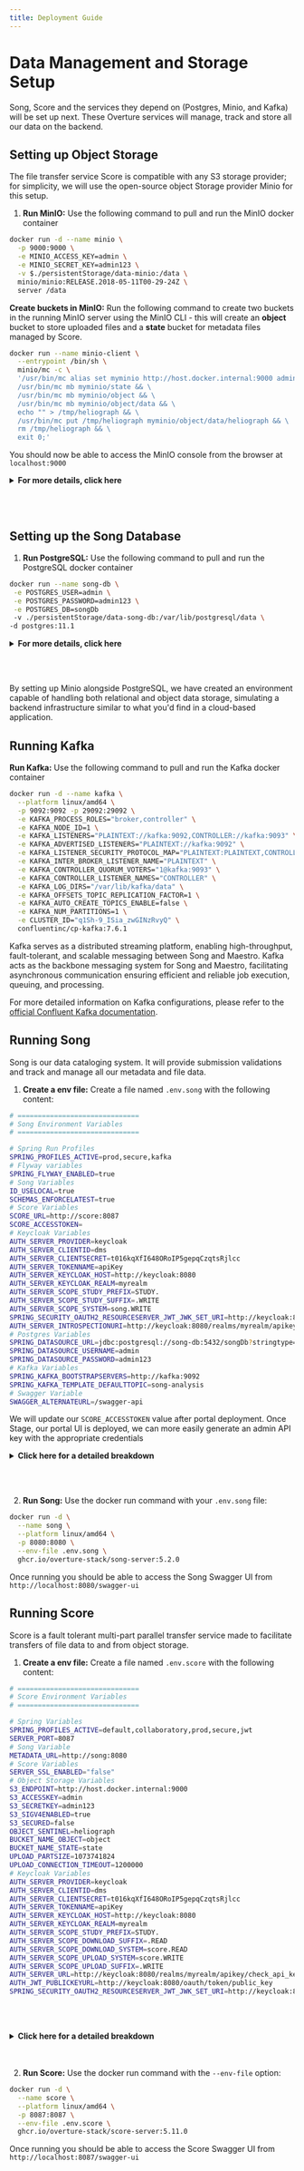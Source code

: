 ```yaml
---
title: Deployment Guide
---
```


# Data Management and Storage Setup

Song, Score and the services they depend on (Postgres, Minio, and Kafka) will be set up next. These Overture services will manage, track and store all our data on the backend. 

## Setting up Object Storage

The file transfer service Score is compatible with any S3 storage provider; for simplicity, we will use the open-source object Storage provider Minio for this setup. 

1. **Run MinIO:** Use the following command to pull and run the MinIO docker container

```bash
docker run -d --name minio \
  -p 9000:9000 \
  -e MINIO_ACCESS_KEY=admin \
  -e MINIO_SECRET_KEY=admin123 \
  -v $./persistentStorage/data-minio:/data \
  minio/minio:RELEASE.2018-05-11T00-29-24Z \
  server /data
```

**Create buckets in MinIO:** Run the following command to create two buckets in the running MinIO server using the MinIO CLI - this will create an **object** bucket to store uploaded files and a **state** bucket for metadata files managed by Score.

```bash
docker run --name minio-client \
  --entrypoint /bin/sh \
  minio/mc -c \
  '/usr/bin/mc alias set myminio http://host.docker.internal:9000 admin admin123 && \
  /usr/bin/mc mb myminio/state && \
  /usr/bin/mc mb myminio/object && \
  /usr/bin/mc mb myminio/object/data && \
  echo "" > /tmp/heliograph && \
  /usr/bin/mc put /tmp/heliograph myminio/object/data/heliograph && \
  rm /tmp/heliograph && \
  exit 0;'
```

You should now be able to access the MinIO console from the browser at `localhost:9000`

<details>

  <summary><b>For more details, click here</b></summary>

<br></br>

### Minio Image

- The `-v $./persistentStorage/data-minio:/data` configures MinIO to store data in our local file system instead of in the docker container. Files you upload to MinIO will be stored at the path `./persistentStorage/data-minio`.

### Minio Client Image


- **Alias:** `alias set myminio http://host.docker.internal:9000 admin admin123` creates an `alias` for the MinIO server, with an `admin` user with a the password `admin123`.


- **State Bucket:** `mb myminio/state` creates a bucket named "state". The "state" bucket is designated for storing application state data. This could include metadata about the objects stored in the "object" bucket.


- **Object Bucket:** `mb myminio/object` creates another bucket named "object". The "object" bucket is intended for storing the actual content objects, such as VCFs, BAMs, etc. 


- **Data directory & Heliograph File:** The `put` command seeds an empty' heliograph' file within the object storage data folder. Score uses this dummy file to test that the server can successfully communicate with the storage provider and that your client can successfully retrieve files from it, too.

---

</details>

<br></br>

## Setting up the Song Database

1. **Run PostgreSQL:** Use the following command to pull and run the PostgreSQL docker container

```bash
docker run --name song-db \
 -e POSTGRES_USER=admin \
 -e POSTGRES_PASSWORD=admin123 \
 -e POSTGRES_DB=songDb 
 -v ./persistentStorage/data-song-db:/var/lib/postgresql/data \
-d postgres:11.1 
```
<details>

  <summary><b>For more details, click here</b></summary>

<br></br>

- This command runs a postgres image named `song-db` with the username `admin`, password `admin123` and a database within it called `songDb`.


- We have included a persistent volume `-v ./persistentStorage/song-db-data:/var/lib/postgresql/data`/. This volume stores Songs Postgres data in our local filesystem instead of the docker container; in other words, the data contained in the Song database will be stored at the path `./persistentStorage/song-db-data:/var/lib/postgresql/data`.

---
</details>

<br></br>

<Note title="Bringing it together">By setting up Minio alongside PostgreSQL, we have created an environment capable of handling both relational and object data storage, simulating a backend infrastructure similar to what you'd find in a cloud-based application.</Note>

## Running Kafka

**Run Kafka:** Use the following command to pull and run the Kafka docker container

```bash
docker run -d --name kafka \
  --platform linux/amd64 \
  -p 9092:9092 -p 29092:29092 \
  -e KAFKA_PROCESS_ROLES="broker,controller" \
  -e KAFKA_NODE_ID=1 \
  -e KAFKA_LISTENERS="PLAINTEXT://kafka:9092,CONTROLLER://kafka:9093" \
  -e KAFKA_ADVERTISED_LISTENERS="PLAINTEXT://kafka:9092" \
  -e KAFKA_LISTENER_SECURITY_PROTOCOL_MAP="PLAINTEXT:PLAINTEXT,CONTROLLER:PLAINTEXT" \
  -e KAFKA_INTER_BROKER_LISTENER_NAME="PLAINTEXT" \
  -e KAFKA_CONTROLLER_QUORUM_VOTERS="1@kafka:9093" \
  -e KAFKA_CONTROLLER_LISTENER_NAMES="CONTROLLER" \
  -e KAFKA_LOG_DIRS="/var/lib/kafka/data" \
  -e KAFKA_OFFSETS_TOPIC_REPLICATION_FACTOR=1 \
  -e KAFKA_AUTO_CREATE_TOPICS_ENABLE=false \
  -e KAFKA_NUM_PARTITIONS=1 \
  -e CLUSTER_ID="q1Sh-9_ISia_zwGINzRvyQ" \
  confluentinc/cp-kafka:7.6.1
```

<Note title="What is this for?">Kafka serves as a distributed streaming platform, enabling high-throughput, fault-tolerant, and scalable messaging between Song and Maestro. Kafka acts as the backbone messaging system for Song and Maestro, facilitating asynchronous communication ensuring efficient and reliable job execution, queuing, and processing.</Note>

For more detailed information on Kafka configurations, please refer to the [official Confluent Kafka documentation](https://docs.confluent.io/platform/current/installation/docker/config-reference.html#confluent-ak-configuration).

## Running Song

Song is our data cataloging system. It will provide submission validations and track and manage all our metadata and file data.

1. **Create a env file:** Create a file named `.env.song` with the following content:

```bash
# ==============================
# Song Environment Variables
# ==============================

# Spring Run Profiles
SPRING_PROFILES_ACTIVE=prod,secure,kafka
# Flyway variables
SPRING_FLYWAY_ENABLED=true
# Song Variables
ID_USELOCAL=true
SCHEMAS_ENFORCELATEST=true
# Score Variables
SCORE_URL=http://score:8087
SCORE_ACCESSTOKEN=
# Keycloak Variables
AUTH_SERVER_PROVIDER=keycloak
AUTH_SERVER_CLIENTID=dms
AUTH_SERVER_CLIENTSECRET=t016kqXfI648ORoIP5gepqCzqtsRjlcc
AUTH_SERVER_TOKENNAME=apiKey
AUTH_SERVER_KEYCLOAK_HOST=http://keycloak:8080
AUTH_SERVER_KEYCLOAK_REALM=myrealm
AUTH_SERVER_SCOPE_STUDY_PREFIX=STUDY.
AUTH_SERVER_SCOPE_STUDY_SUFFIX=.WRITE
AUTH_SERVER_SCOPE_SYSTEM=song.WRITE
SPRING_SECURITY_OAUTH2_RESOURCESERVER_JWT_JWK_SET_URI=http://keycloak:8080/realms/myrealm/protocol/openid-connect/certs
AUTH_SERVER_INTROSPECTIONURI=http://keycloak:8080/realms/myrealm/apikey/check_api_key/
# Postgres Variables
SPRING_DATASOURCE_URL=jdbc:postgresql://song-db:5432/songDb?stringtype=unspecified
SPRING_DATASOURCE_USERNAME=admin
SPRING_DATASOURCE_PASSWORD=admin123
# Kafka Variables
SPRING_KAFKA_BOOTSTRAPSERVERS=http://kafka:9092
SPRING_KAFKA_TEMPLATE_DEFAULTTOPIC=song-analysis
# Swagger Variable
SWAGGER_ALTERNATEURL=/swagger-api
```

<Note title="Score Access Token">We will update our `SCORE_ACCESSTOKEN` value after portal deployment. Once Stage, our portal UI is deployed, we can more easily generate an admin API key with the appropriate credentials</Note>

<details>

  <summary><b>Click here for a detailed breakdown</b></summary>

  <br></br>

#### Spring Run Profiles

- **Spring Run Profiles** activates specific profiles for the application with defined configurations. Profiles and their specified enviorment variables are defined in the [Song server application.yml](https://github.com/overture-stack/SONG/blob/develop/song-server/src/main/resources/application.yml). 


| Profile       | Description                                                                                                                                                                                                 |
|---------------|------------------------------------------------------------------------------------------------------------------------------------------------------------------------------------------------------|
| `prod`        | Optimized for production use with minimal initialization and direct database connections.                                                                                                                                                   |
| `secure`      | Focuses on security with OAuth2 JWTs for API protection. This profile calls for a public key location for JWT verification and an introspection URI for authenticating clients.                                                                   |
| `kafka`       | Targets Kafka integration, specifying Kafka bootstrap servers and a default topic for message exchange. Does not include specific configurations for other services or security settings.                               |

#### Flyway Variables

- The `SPRING_FLYWAY_ENABLED` variable enables the initialization of the Song database with a Flyway database migration, setting up the necessary tables for API interactions. This migration utilizes SQL scripts located within Song and [found here](https://github.com/overture-stack/SONG/tree/develop/song-server/src/main/resources/db/migration). Without this setting, the database would remain uninitialized, leading to generic SQL errors (SQL Error: 0) with a SQLState of 42P01, corresponding to an undefined_table.


#### Song Variables

- The `ID_USELOCAL` mode indicates that Song will handle ID management internally, storing identifiers within its own system. Song can also be configured to use external ID management, for more information see our documentation for [ID management in Song](https://www.overture.bio/documentation/song/installation/configuration/id/).


- By setting `SCHEMAS_ENFORCELATEST` to `true`, the Song server will enforce that data conforms to the latest schema versions. Conversely, if set to `false`, data can be submitted to any schema version specified with the metadata submission. For more information, see our [documentation on Song Schema Management](https://www.overture.bio/documentation/song/admin/schemas/).


#### Score Variables

- The `SCORE_URL` specifies the future URL of the Score service (`http://host.docker.internal:8087`).


- The `SCORE_ACCESSTOKEN` is used by Song for authorized communication with Score. For example, during data publication Song will need to call Score to check if object’s exists before publishing this access token, generated by Keycloak, encodes the permissions neccesary to communicate securly.

#### Keycloak Variables

- `AUTH_SERVER_PROVIDER` specifies the authentication server provider, in this case, Keycloak.


- `AUTH_SERVER_CLIENTID` the client ID assigned to the application by Keycloak. This identifier is used by the application to authenticate itself to the Keycloak server.


- `AUTH_SERVER_CLIENTSECRET` the client secret associated with the client ID. This secret is used by the application to prove its identity to the Keycloak server.


- `AUTH_SERVER_TOKENNAME`: the name of the token issued by Keycloak. This token is used by the application to authenticate subsequent requests to protected resources.


- `AUTH_SERVER_KEYCLOAK_HOST` the URL where the Keycloak server is hosted.


- `AUTH_SERVER_KEYCLOAK_REALM` the realm in Keycloak that contains the users and roles. The realm encapsulates the grouping of applications and users configured to Keycloak for this application.


- `AUTH_SERVER_SCOPE_STUDY_PREFIX` the prefix added to the scope claim in the token. Scopes define the level of access granted to the token holder. In this case, it indicates a specific type of access related to studies.


- `AUTH_SERVER_SCOPE_STUDY_SUFFIX` the suffix added to the scope claim in the token, further defining the level of access. Here, it specifies write access to study-related resources.


- `AUTH_SERVER_SCOPE_SYSTEM` is the scope for system-level permissions, indicating write access to system resources managed by the application.


- `SPRING_SECURITY_OAUTH2_RESOURCESERVER_JWT_JWK_SET_URI` is the URL where the JSON Web Key Set (JWS) for the JWT tokens is located. This key set is used by the application to validate the signature of the JWT tokens issued by Keycloak.


- `AUTH_SERVER_INTROSPECTIONURI` the URL used by the application to check the validity of a token against the Keycloak server. Introspection allows the application to verify that a token has not been revoked or expired.

#### PostgreSQL connection details

- `SPRING_DATASOURCE_URL`, `SPRING_DATASOURCE_USERNAME`, `SPRING_DATASOURCE_PASSWORD` are the connection details for the PostgreSQL database. The value for the `SPRING_DATASOURCE_URL` needs to be appended with  `?stringtype=unspecified` (Song as it is coded requires string type to be unspecified to interact with JSONb columns).

#### Kafka Variables

- `SPRING_KAFKA_BOOTSTRAP-SERVERS` and `SPRING_KAFKA_TEMPLATE_DEFAULT-TOPIC` specifies the bootstrap servers and default topics for message publishing.

#### Custom Swagger URL

- `SWAGGER_ALTERNATEURL` specifies an custome URL for accessing the Swagger UI (`/swagger-ui`).

<br></br>

---
</details>

<br></br>

2. **Run Song:** Use the docker run command with your `.env.song` file:

```bash
docker run -d \
  --name song \
  --platform linux/amd64 \
  -p 8080:8080 \
  --env-file .env.song \
  ghcr.io/overture-stack/song-server:5.2.0
```

Once running you should be able to access the Song Swagger UI from `http://localhost:8080/swagger-ui`

## Running Score

Score is a fault tolerant multi-part parallel transfer service made to facilitate transfers of file data to and from object storage.      

1. **Create a env file:** Create a file named `.env.score` with the following content:

```bash
# ==============================
# Score Environment Variables
# ==============================

# Spring Variables
SPRING_PROFILES_ACTIVE=default,collaboratory,prod,secure,jwt
SERVER_PORT=8087
# Song Variable
METADATA_URL=http://song:8080
# Score Variables
SERVER_SSL_ENABLED="false"
# Object Storage Variables
S3_ENDPOINT=http://host.docker.internal:9000
S3_ACCESSKEY=admin
S3_SECRETKEY=admin123
S3_SIGV4ENABLED=true
S3_SECURED=false
OBJECT_SENTINEL=heliograph
BUCKET_NAME_OBJECT=object
BUCKET_NAME_STATE=state
UPLOAD_PARTSIZE=1073741824
UPLOAD_CONNECTION_TIMEOUT=1200000
# Keycloak Variables
AUTH_SERVER_PROVIDER=keycloak
AUTH_SERVER_CLIENTID=dms
AUTH_SERVER_CLIENTSECRET=t016kqXfI648ORoIP5gepqCzqtsRjlcc
AUTH_SERVER_TOKENNAME=apiKey
AUTH_SERVER_KEYCLOAK_HOST=http://keycloak:8080
AUTH_SERVER_KEYCLOAK_REALM=myrealm
AUTH_SERVER_SCOPE_STUDY_PREFIX=STUDY.            
AUTH_SERVER_SCOPE_DOWNLOAD_SUFFIX=.READ
AUTH_SERVER_SCOPE_DOWNLOAD_SYSTEM=score.READ
AUTH_SERVER_SCOPE_UPLOAD_SYSTEM=score.WRITE
AUTH_SERVER_SCOPE_UPLOAD_SUFFIX=.WRITE
AUTH_SERVER_URL=http://keycloak:8080/realms/myrealm/apikey/check_api_key/      
AUTH_JWT_PUBLICKEYURL=http://keycloak:8080/oauth/token/public_key
SPRING_SECURITY_OAUTH2_RESOURCESERVER_JWT_JWK_SET_URI=http://keycloak:8080/realms/myrealm/protocol/openid-connect/certs
```

<br></br>
<details>
  <summary><b>Click here for a detailed breakdown</b></summary>
<br></br>

#### Spring Run Profiles

- **Spring Run Profiles** activates specific profiles for the application with defined configurations. Profiles and their specified enviorment variables are defined in the [Score server application.yml](https://github.com/overture-stack/score/blob/develop/score-server/src/main/resources/application.yml). The profiles used here are summarized below.

| Profile       | Description                                                                                                                                                                                                 |
|---------------|------------------------------------------------------------------------------------------------------------------------------------------------------------------------------------------------------|
| `collaboratory` | Configures the service for use with an S3 backend.                                             |
| `prod`        | Optimizes the service for production use, enabling S3 security features and specifying the metadata server URL.                                                                                           |
| `secure`      | Implements OAuth authentication, specifying the authentication server URL, token name, client ID, client secret, and scopes for download and upload operations.                                  |
| `JWT`      |  The JWT (JSON Web Token) profile is used to configure the authentication method based on JWT. This profile includes settings to obtain the public key for token validation from an OAuth server.                             |


#### Song & Score Variables

  - `SERVER_PORT` and `SERVER_SSL_ENABLED` specifies the port for the Score service (`8087`) and disables SSL (`false`), indicating HTTP communication. SSL is disabled to simplify deployment by avoiding the need to configure SSL certificates for HTTPS. This configuration should only be used in development environments and not in production.


  - `METADATA_URL` points to the url for our previously deployed song-server at `http://song:8080`.

#### Object Storage Variables

- `S3_ENDPOINT`, `S3_ACCESSKEY`, `S3_SECRETKEY`, `BUCKET_NAME_OBJECT`, `BUCKET_NAME_STATE` defines access to object storage, including the endpoint (`minio:9001`), access key (`admin`), secret key (`admin123`), bucket names for objects (`object`) and state (`state`).


- `UPLOAD_PARTSIZE` specifies the maximum size of individual parts when uploading large files to an object storage service. Large files are typically split into smaller parts to facilitate parallel uploads and to manage network bandwidth efficiently. If network bandwidth is limited, smaller part sizes might be beneficial to keep the upload process moving quickly. On the other hand, if the application requires high throughput and can afford to wait longer for uploads to complete, larger part sizes might be preferable.


- `UPLOAD_CONNECTION_TIMEOUT` This variable sets the timeout duration for establishing a connection to the object storage service during the upload process. It is measured in milliseconds (ms). Adjusting the connection timeout allows for fine-tuning the application's tolerance for network latency and variability. 
    
#### Keycloak Variables

- **Authentication Configuration**: Specifies the authentication server provider (`Keycloak`), the Keycloak server's host (`http://keycloak:8080`), and the realm (`myrealm`) that contains the users and roles. This setup is crucial for securing applications by directing them to the correct Keycloak instance and realm for authentication and authorization processes.


- **Token and Client Details**: Defines the token name (`apiKey`), client ID (`score`), and client secret (`scoresecret`) used for authentication. These elements are essential for establishing a secure connection between the application and the Keycloak server, ensuring that only authorized applications can access protected resources.


- **Scope Definitions**: Outlines the scopes for study, download, and upload operations, specifying prefixes and suffixes that indicate the level of access granted to the token holder. These scopes are critical for defining the permissions associated with the tokens, controlling what actions can be performed by the authenticated users.


- **Introspection and JWT Validation**: Provides the URL for checking the validity of a token (`http://keycloak:8080/realms/myrealm/apikey/check_api_key/`) and the location of the JSON Web Key Set (JWS) for validating JWT tokens (`http://keycloak:8080/realms/myrealm/protocol/openid-connect/certs`). These mechanisms ensure that tokens are valid and have not been tampered with, maintaining the security of the authentication process.

<br></br>

---
</details>
<br></br>

2. **Run Score:** Use the docker run command with the `--env-file` option:

```bash
docker run -d \
  --name score \
  --platform linux/amd64 \
  -p 8087:8087 \
  --env-file .env.score \
  ghcr.io/overture-stack/score-server:5.11.0
```

Once running you should be able to access the Score Swagger UI from `http://localhost:8087/swagger-ui`
